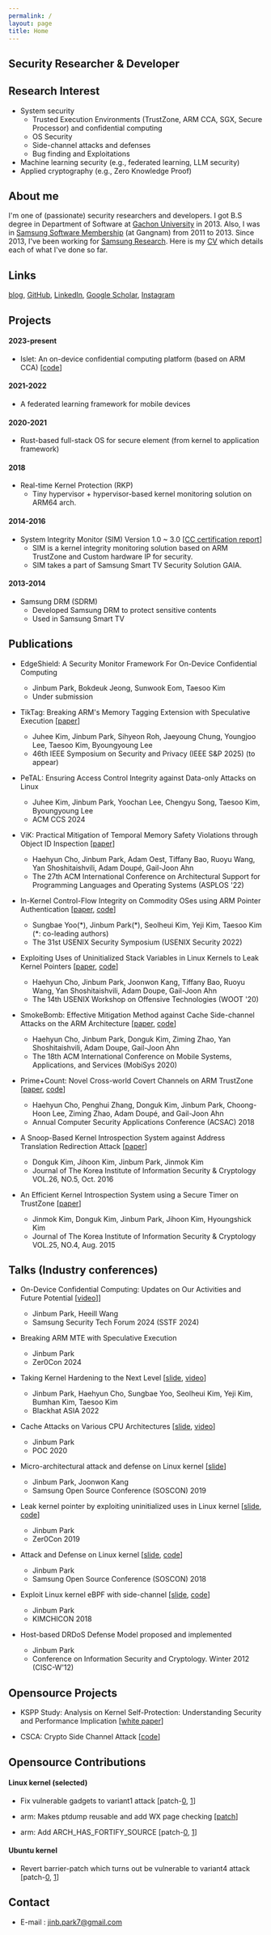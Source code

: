 ```yaml
---
permalink: /
layout: page
title: Home
---
```


## Security Researcher & Developer

## Research Interest  

- System security
  - Trusted Execution Environments (TrustZone, ARM CCA, SGX, Secure Processor) and confidential computing
  - OS Security
  - Side-channel attacks and defenses
  - Bug finding and Exploitations
- Machine learning security (e.g., federated learning, LLM security)
- Applied cryptography (e.g., Zero Knowledge Proof)

## About me

I'm one of (passionate) security researchers and developers.
I got B.S degree in Department of Software at [Gachon University](https://www.gachon.ac.kr/english/) in 2013.
Also, I was in [Samsung Software Membership](https://www.secmem.org/) (at Gangnam) from 2011 to 2013.
Since 2013, I've been working for [Samsung Research](https://research.samsung.com/).
Here is my [CV](jinbum-cv.pdf) which details each of what I've done so far.

## Links

[blog](https://jinb-park.hashnode.dev), [GitHub](https://github.com/jinb-park), [LinkedIn](https://www.linkedin.com/in/jinbum-park-6040ba188/), [Google Scholar](https://scholar.google.com/citations?user=e-o2O2IAAAAJ), [Instagram](https://www.instagram.com/tlos6733/)

## Projects

#### 2023-present

- Islet: An on-device confidential computing platform (based on ARM CCA) [[code](https://github.com/islet-project/islet)]

#### 2021-2022

- A federated learning framework for mobile devices

#### 2020-2021

- Rust-based full-stack OS for secure element (from kernel to application framework)

#### 2018

- Real-time Kernel Protection (RKP)
  - Tiny hypervisor + hypervisor-based kernel monitoring solution on ARM64 arch.

#### 2014-2016

- System Integrity Monitor (SIM) Version 1.0 ~ 3.0
  [[CC certification report](https://commoncriteriaportal.org/files/epfiles/[KECS-CR-16-08]%20Samsung%20Smart%20TV%20Security%20Solution%20GAIA%20V1.0%20Certification%20Report.pdf)]
  - SIM is a kernel integrity monitoring solution based on ARM TrustZone and Custom hardware IP for security.
  - SIM takes a part of Samsung Smart TV Security Solution GAIA.

#### 2013-2014

- Samsung DRM (SDRM)
  - Developed Samsung DRM to protect sensitive contents
  - Used in Samsung Smart TV

## Publications

- EdgeShield: A Security Monitor Framework For On-Device Confidential Computing
  - Jinbum Park, Bokdeuk Jeong, Sunwook Eom, Taesoo Kim
  - Under submission

- TikTag: Breaking ARM's Memory Tagging Extension with Speculative Execution [[paper](https://arxiv.org/abs/2406.08719)]
  - Juhee Kim, Jinbum Park, Sihyeon Roh, Jaeyoung Chung, Youngjoo Lee, Taesoo Kim, Byoungyoung Lee
  - 46th IEEE Symposium on Security and Privacy (IEEE S&P 2025) (to appear)

- PeTAL: Ensuring Access Control Integrity against Data-only Attacks on Linux
  - Juhee Kim, Jinbum Park, Yoochan Lee, Chengyu Song, Taesoo Kim, Byoungyoung Lee
  - ACM CCS 2024

- ViK: Practical Mitigation of Temporal Memory Safety Violations through Object ID Inspection [[paper](https://dl.acm.org/doi/10.1145/3503222.3507780)]
  - Haehyun Cho, Jinbum Park, Adam Oest, Tiffany Bao, Ruoyu Wang, Yan Shoshitaishvili, Adam Doupé, Gail-Joon Ahn
  - The 27th ACM International Conference on Architectural Support for Programming Languages and Operating Systems (ASPLOS '22)

- In-Kernel Control-Flow Integrity on Commodity OSes using ARM Pointer Authentication
  [[paper](https://arxiv.org/pdf/2112.07213.pdf), [code](https://github.com/SamsungLabs/PALinux)]
  - Sungbae Yoo(\*), Jinbum Park(\*), Seolheui Kim, Yeji Kim, Taesoo Kim (\*: co-leading authors)
  - The 31st USENIX Security Symposium (USENIX Security 2022)

- Exploiting Uses of Uninitialized Stack Variables in Linux Kernels to Leak Kernel Pointers
  [[paper](https://www.usenix.org/system/files/woot20-paper-cho.pdf), [code](https://github.com/jinb-park/leak-kptr)]
  - Haehyun Cho, Jinbum Park, Joonwon Kang, Tiffany Bao, Ruoyu Wang, Yan Shoshitaishvili, Adam Doupe, Gail-Joon Ahn
  - The 14th USENIX Workshop on Offensive Technologies (WOOT '20)

- SmokeBomb: Effective Mitigation Method against Cache Side-channel Attacks on the ARM Architecture
  [[paper](https://dl.acm.org/doi/pdf/10.1145/3386901.3388888), [code](https://github.com/samsung/smoke-bomb)]
  - Haehyun Cho, Jinbum Park, Donguk Kim, Ziming Zhao, Yan Shoshitaishvili, Adam Doupe, Gail-Joon Ahn
  - The 18th ACM International Conference on Mobile Systems, Applications, and Services (MobiSys 2020)

- Prime+Count: Novel Cross-world Covert Channels on ARM TrustZone
  [[paper](http://www.public.asu.edu/~hcho67/papers/prime+count-acsac18.pdf), [code](https://github.com/samsung/prime-count)]
  - Haehyun Cho, Penghui Zhang, Donguk Kim, Jinbum Park, Choong-Hoon Lee, Ziming Zhao, Adam Doupé, and Gail-Joon Ahn
  - Annual Computer Security Applications Conference (ACSAC) 2018

- A Snoop-Based Kernel Introspection System against Address Translation Redirection Attack
  [[paper](http://www.dbpia.co.kr/Journal/ArticleDetail/NODE07047473)]
  - Donguk Kim, Jihoon Kim, Jinbum Park, Jinmok Kim
  - Journal of The Korea Institute of Information Security & Cryptology VOL.26, NO.5, Oct. 2016

- An Efficient Kernel Introspection System using a Secure Timer on TrustZone
  [[paper](http://www.dbpia.co.kr/Journal/ArticleDetail/NODE06505646)]
  - Jinmok Kim, Donguk Kim, Jinbum Park, Jihoon Kim, Hyoungshick Kim
  - Journal of The Korea Institute of Information Security & Cryptology VOL.25, NO.4, Aug. 2015

## Talks (Industry conferences)

- On-Device Confidential Computing: Updates on Our Activities and Future Potential [[video](https://youtu.be/YP2jFD9uPjk?si=Kn-K_ysCAf9K_SDA)]]
  - Jinbum Park, Heeill Wang
  - Samsung Security Tech Forum 2024 (SSTF 2024)

- Breaking ARM MTE with Speculative Execution
  - Jinbum Park
  - Zer0Con 2024

- Taking Kernel Hardening to the Next Level
  [[slide](https://i.blackhat.com/Asia-22/Friday-Materials/AS-22-Park-Taking-Kernel-Hardening-to-the-Next-Level.pdf), [video](https://youtu.be/1titzBiuxSc)]
  - Jinbum Park, Haehyun Cho, Sungbae Yoo, Seolheui Kim, Yeji Kim, Bumhan Kim, Taesoo Kim
  - Blackhat ASIA 2022

- Cache Attacks on Various CPU Architectures
  [[slide](cache-attack-poc2020-r2.pdf), [video](https://drive.google.com/file/d/1sqasfokB0LkGUvpo_G-z0XNODu4EJkJM/view)]
  - Jinbum Park
  - POC 2020

- Micro-architectural attack and defense on Linux kernel
  [[slide](https://www.soscon.net/content/data/session/Day%201_1630_2.pdf)]
  - Jinbum Park, Joonwon Kang
  - Samsung Open Source Conference (SOSCON) 2019

- Leak kernel pointer by exploiting uninitialized uses in Linux kernel
   [[slide](leak-kptr.pdf), [code](https://github.com/jinb-park/leak-kptr)]
  - Jinbum Park
  - Zer0Con 2019

- Attack and Defense on Linux kernel
  [[slide](https://www.sosconhistory.net/soscon2018/pdf/day1_1330_3.pdf), [code](https://github.com/jinb-park/linux-exploit/tree/master/samples)]
  - Jinbum Park
  - Samsung Open Source Conference (SOSCON) 2018
  
- Exploit Linux kernel eBPF with side-channel
  [[slide](Exploit-Linux-kernel-eBPF-with-side-channel.html), [code](https://github.com/jinb-park/linux-exploit)]
  - Jinbum Park
  - KIMCHICON 2018

- Host-based DRDoS Defense Model proposed and implemented
  - Jinbum Park
  - Conference on Information Security and Cryptology. Winter 2012 (CISC-W'12)

## Opensource Projects

- KSPP Study: Analysis on Kernel Self-Protection: Understanding Security and Performance Implication
  [[white paper](https://samsung.github.io/kspp-study/)]

- CSCA: Crypto Side Channel Attack
  [[code](https://github.com/jinb-park/crypto-side-channel-attack)]

## Opensource Contributions

#### Linux kernel (selected)

- Fix vulnerable gadgets to variant1 attack
  [patch-[0](https://git.kernel.org/pub/scm/linux/kernel/git/torvalds/linux.git/commit/?id=55690c07b44a), [1](https://git.kernel.org/pub/scm/linux/kernel/git/torvalds/linux.git/commit/?id=3a2af7cccbba)]

- arm: Makes ptdump reusable and add WX page checking
  [[patch](https://lkml.org/lkml/2017/12/7/321)]
  
- arm: Add ARCH_HAS_FORTIFY_SOURCE
  [patch-[0](https://git.kernel.org/pub/scm/linux/kernel/git/torvalds/linux.git/commit/?id=73b9160d0dfe), [1](https://git.kernel.org/pub/scm/linux/kernel/git/torvalds/linux.git/commit/?id=ee333554fed5)]
  
#### Ubuntu kernel

- Revert barrier-patch which turns out be vulnerable to variant4 attack
  [patch-[0](https://git.launchpad.net/~ubuntu-kernel/ubuntu/+source/linux/+git/xenial/commit/?id=cb0321f01227), [1](https://git.launchpad.net/~ubuntu-kernel/ubuntu/+source/linux/+git/xenial/commit/?id=48a028480eb0)]

## Contact

- E-mail : jinb.park7@gmail.com
